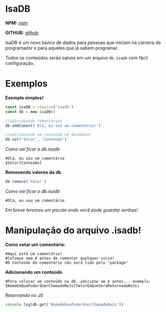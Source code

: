 # IsaDB

**NPM:** [npm](https://npmjs.com/package/isadb.js)

**GITHUB:** [github](https://github.com/renato425/isadb)



IsaDB é um novo banco de dados para pessoas que iniciam na carreira de programador e para aqueles que já sabem programar.

Todos os conteúdos serão salvos em um arquivo `db.isadb` com fácil configuração.

# Exemplos
**Exemplo simples!**
```js
const isaDB = require('isadb')
const db = new isaDB()

//adicionando comentários
db.addComent('Olá, eu sou um comentário!')

//adicionando um conteúdo no database!
db.set('Valor', 'Conteúdo')
```

*Como vai ficar o db.isadb*

```
#Olá, eu sou um comentário
$Valor[Conteúdo]
```

**Removendo valores da db**
```js
db.remove('Valor')
```

*Como vai ficar o db.isadb*

```
#Olá, eu sou um comentário
```

*Em breve teremos um pacote onde você pode guardar senhas!*


# Manipulação do arquivo .isadb!

**Como setar um comentário:**

```
#Aqui está um comentário!
#Coloque uma # antes de comentar qualquer coisa!
#O Conteúdo do comentário não será lido pelo "package"
```


**Adicionando um conteúdo**

```
#Para colocar um conteúdo na db. adicione um $ antes... exemplo:
$NomeEmQuePoderáSerChamadoNoJs[ValorEmQueSeráRetornadoNoJs]
```

*Retornando no JS*

```js
console.log(db.get('NomeEmQuePoderáSerChamadoNoJs'))
```